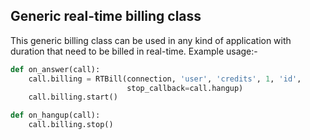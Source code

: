 ## Generic real-time billing class
This generic billing class can be used in any kind of application
with duration that need to be billed in real-time. Example usage:-

```python
def on_answer(call):
    call.billing = RTBill(connection, 'user', 'credits', 1, 'id',
                          stop_callback=call.hangup)
    call.billing.start()

def on_hangup(call):
    call.billing.stop()
``` 
